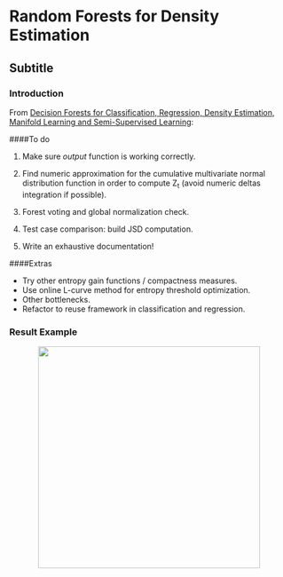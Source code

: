# Random Forests for Density Estimation
## Subtitle


### Introduction

From [Decision Forests for Classification,
Regression, Density Estimation, Manifold
Learning and Semi-Supervised Learning](https://www.microsoft.com/en-us/research/wp-content/uploads/2016/02/decisionForests_MSR_TR_2011_114.pdf):

####To do

1) Make sure _output_ function is working correctly.

2) Find numeric approximation for the cumulative multivariate normal distribution function in order to compute Z<sub>t</sub> (avoid numeric deltas integration if possible).

3) Forest voting and global normalization check.

4) Test case comparison: build JSD computation.

5) Write an exhaustive documentation!

####Extras

* Try other entropy gain functions / compactness measures.
* Use online L-curve method for entropy threshold optimization.
* Other bottlenecks.
* Refactor to reuse framework in classification and regression.
  



### Result Example


<p align="center">
<img src="evol.png" width="400px"/>
</p>



